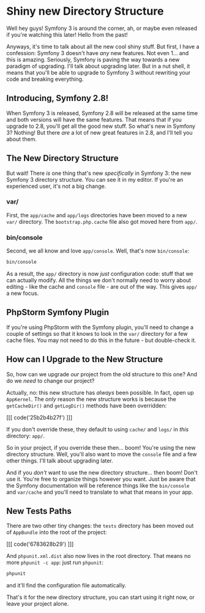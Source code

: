 # Shiny new Directory Structure

Well hey guys! Symfony 3 is around the corner, ah, or maybe even released if you're
watching this later! Hello from the past!

Anyways, it's time to talk about all the new cool shiny stuff. But first, I have
a confession: Symfony 3 doesn't have *any* new features. Not even 1... and this is
amazing. Seriously, Symfony is paving the way towards a new paradigm of upgrading.
I'll talk about upgrading later. But in a nut shell, it means that you'll be able
to upgrade to Symfony 3 without rewriting your code and breaking everything.

## Introducing, Symfony 2.8!

When Symfony 3 is released, Symfony 2.8 will be released at the same time and both
versions will have the same features. That means that if you upgrade to 2.8, you'll
get all the good new stuff. So what's new in Symfony 3? Nothing! But there *are*
a lot of new great features in 2.8, and I'll tell you about them.

## The New Directory Structure

But wait! There *is* one thing that's new *specifically* in Symfony 3: the new Symfony 3
directory structure. You can see it in my editor. If you're an experienced user,
it's not a big change.

### var/

First, the `app/cache` and `app/logs` directories have been moved to a new `var/`
directory. The `bootstrap.php.cache` file also got moved here from `app/`.

### bin/console

Second, we all know and love `app/console`. Well, that's now `bin/console`:

```bash
bin/console
```

As a result, the `app/` directory is now *just* configuration code: stuff that we
can actually modify. All the things we don't normally need to worry about editing -
like the cache and `console` file - are out of the way. This gives `app/` a new focus.

## PhpStorm Symfony Plugin

If you're using PhpStorm with the Symfony plugin, you'll need to change a couple
of settings so that it knows to look in the `var/` directory for a few cache files.
You may not need to do this in the future - but double-check it. 

## How can I Upgrade to the New Structure

So, how can we upgrade *our* project from the old structure to this one? And do we
*need* to change our project?

Actually, no: this new structure has *always* been possible. In fact, open up `AppKernel`.
The *only* reason the new structure works is because the `getCacheDir()` and `getLogDir()`
methods have been overridden:

[[[ code('25b2b4b27f') ]]]

If you don't override these, they default to using `cache/` and `logs/` in *this*
directory: `app/`.

So in your project, if you override these then... boom! You're using the new directory
structure. Well, you'll also want to move the `console` file and a few other things.
I'll talk about upgrading later.

And if you *don't* want to use the new directory structure... then boom! Don't use
it. You're free to organize things however you want. Just be aware that the Symfony
documentation will be reference things like the `bin/console` and `var/cache` and
you'll need to translate to what that means in your app.

## New Tests Paths

There are two other tiny changes: the `tests` directory has been moved out of `AppBundle`
into the root of the project:

[[[ code('6783628b29') ]]]

And `phpunit.xml.dist` also now lives in the root directory. That means no more
`phpunit -c app`: just run `phpunit`:

```bash
phpunit
```

and it'll find the configuration file automatically.

That's it for the new directory structure, you can start using it right now, or leave
your project alone.
